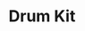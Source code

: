 ---
title: 'Drum Kit'
description: 'Drumkit made for Javascripy30'
image: '/drumkit.png'
link: 'https://naveen-pal.github.io/Drum-kit/'
---